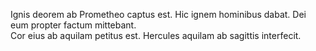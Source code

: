 Ignis deorem ab Prometheo captus est. 
Hic ignem hominibus dabat. 
Dei eum propter factum mittebant.  
Cor eius ab aquilam petitus est. 
Hercules aquilam ab sagittis interfecit. 
